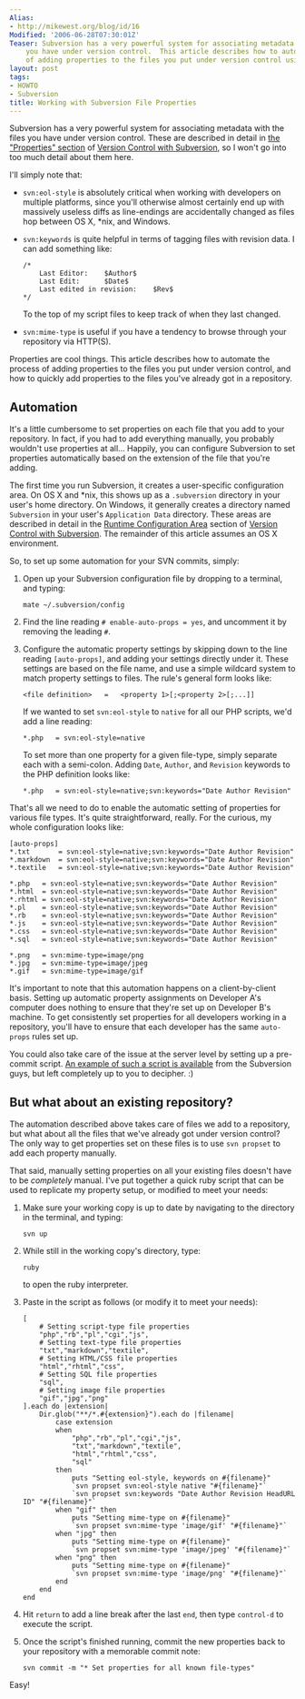 ```yaml
---
Alias:
- http://mikewest.org/blog/id/16
Modified: '2006-06-28T07:30:01Z'
Teaser: Subversion has a very powerful system for associating metadata with the files
    you have under version control.  This article describes how to automate the process
    of adding properties to the files you put under version control using `auto-props`.
layout: post
tags:
- HOWTO
- Subversion
title: Working with Subversion File Properties
---
```

Subversion has a very powerful system for associating metadata with the files you have under version control.  These are described in detail in [the "Properties" section][properties_desc] of [Version Control with Subversion][svn_book], so I won't go into too much detail about them here.

I'll simply note that:

*   `svn:eol-style` is absolutely critical when working with developers on
    multiple platforms, since you'll otherwise almost certainly end up with
    massively useless diffs as line-endings are accidentally changed as files
    hop between OS X, *nix, and Windows.
    
*   `svn:keywords` is quite helpful in terms of tagging files with revision
    data.  I can add something like:
    
        /*
            Last Editor:    $Author$
            Last Edit:      $Date$            
            Last edited in revision:    $Rev$
        */
    
    To the top of my script files to keep track of when they last changed.
    
*   `svn:mime-type` is useful if you have a tendency to browse through your
    repository via HTTP(S).

Properties are cool things.  This article describes how to automate the process of adding properties to the files you put under version control, and how to quickly add properties to the files you've already got in a repository.

Automation
----------

It's a little cumbersome to set properties on each file that you add to your repository.  In fact, if you had to add everything manually, you probably wouldn't use properties at all...  Happily, you can configure Subversion to set properties automatically based on the extension of the file that you're adding.

The first time you run Subversion, it creates a user-specific configuration area.  On OS X and *nix, this shows up as a `.subversion` directory in your user's home directory.  On Windows, it generally creates a directory named `Subversion` in your user's `Application Data` directory.  These areas are described in detail in the [Runtime Configuration Area][user_config] section of [Version Control with Subversion][svn_book]. The remainder of this article assumes an OS X environment.

So, to set up some automation for your SVN commits, simply:

1.  Open up your Subversion configuration file by dropping to a terminal, and
    typing:

        mate ~/.subversion/config
    
2.  Find the line reading `# enable-auto-props = yes`, and uncomment it by
    removing the leading `#`.  

3.  Configure the automatic property settings by skipping down to the line
    reading `[auto-props]`, and adding your settings directly under it.  These
    settings are based on the file name, and use a simple wildcard system to
    match property settings to files.  The rule's general form looks like:
    
        <file definition>   =   <property 1>[;<property 2>[;...]]
        
    If we wanted to set `svn:eol-style` to `native` for all our PHP scripts,
    we'd add a line reading:
        
        *.php   = svn:eol-style=native

    To set more than one property for a given file-type, simply separate each 
    with a semi-colon.  Adding `Date`, `Author`, and `Revision` keywords to
    the PHP definition looks like:
    
        *.php   = svn:eol-style=native;svn:keywords="Date Author Revision"
    
That's all we need to do to enable the automatic setting of properties for various file types.  It's quite straightforward, really.  For the curious, my whole configuration looks like:

    [auto-props]
    *.txt       = svn:eol-style=native;svn:keywords="Date Author Revision"
    *.markdown  = svn:eol-style=native;svn:keywords="Date Author Revision"
    *.textile   = svn:eol-style=native;svn:keywords="Date Author Revision"

    *.php   = svn:eol-style=native;svn:keywords="Date Author Revision"
    *.html  = svn:eol-style=native;svn:keywords="Date Author Revision"
    *.rhtml = svn:eol-style=native;svn:keywords="Date Author Revision"
    *.pl    = svn:eol-style=native;svn:keywords="Date Author Revision"
    *.rb    = svn:eol-style=native;svn:keywords="Date Author Revision"
    *.js    = svn:eol-style=native;svn:keywords="Date Author Revision"
    *.css   = svn:eol-style=native;svn:keywords="Date Author Revision"
    *.sql   = svn:eol-style=native;svn:keywords="Date Author Revision"

    *.png   = svn:mime-type=image/png
    *.jpg   = svn:mime-type=image/jpeg
    *.gif   = svn:mime-type=image/gif
  
It's important to note that this automation happens on a client-by-client basis.  Setting up automatic property assignments on Developer A's computer does nothing to ensure that they're set up on Developer B's machine.  To get consistently set properties for all developers working in a repository, you'll have to ensure that each developer has the same `auto-props` rules set up.

You could also take care of the issue at the server level by setting up a pre-commit script.  [An example of such a script is available][precomit_hook] from the Subversion guys, but left completely up to you to decipher.  :)
  
But what about an existing repository?
--------------------------------------

The automation described above takes care of files we add to a repository, but what about all the files that we've already got under version control?  The only way to get properties set on these files is to use `svn propset` to add each property manually.  

That said, manually setting properties on all your existing files doesn't have to be _completely_ manual.  I've put together a quick ruby script that can be used to replicate my property setup, or modified to meet your needs: 

1.  Make sure your working copy is up to date by navigating to the directory
    in the terminal, and typing:
    
        svn up
        
2.  While still in the working copy's directory, type:

        ruby
    
    to open the ruby interpreter.
    
3.  Paste in the script as follows (or modify it to meet your needs):

        [
            # Setting script-type file properties
            "php","rb","pl","cgi","js",
            # Setting text-type file properties
            "txt","markdown","textile",
            # Setting HTML/CSS file properties
            "html","rhtml","css",
            # Setting SQL file properties
            "sql",
            # Setting image file properties  
            "gif","jpg","png"
        ].each do |extension|
            Dir.glob("**/*.#{extension}").each do |filename|
                case extension
                when
                    "php","rb","pl","cgi","js",
                    "txt","markdown","textile",
                    "html","rhtml","css",
                    "sql"
                then
                    puts "Setting eol-style, keywords on #{filename}"
                    `svn propset svn:eol-style native "#{filename}"`
                    `svn propset svn:keywords "Date Author Revision HeadURL ID" "#{filename}"`
                when "gif" then
                    puts "Setting mime-type on #{filename}"
                    `svn propset svn:mime-type 'image/gif' "#{filename}"`
                when "jpg" then
                    puts "Setting mime-type on #{filename}"
                    `svn propset svn:mime-type 'image/jpeg' "#{filename}"`
                when "png" then
                    puts "Setting mime-type on #{filename}"
                    `svn propset svn:mime-type 'image/png' "#{filename}"`
                end
            end
        end

4.  Hit `return` to add a line break after the last `end`, then type
    `control-d` to execute the script.
    
5.  Once the script's finished running, commit the new properties back to your
    repository with a memorable commit note:

        svn commit -m "* Set properties for all known file-types"

Easy!

[properties_desc]: http://svnbook.red-bean.com/nightly/en/svn.advanced.props.html "Version Control with Subversion - Chapter 7. Advanced Topics :: Properties"
[user_config]: http://svnbook.red-bean.com/nightly/en/svn.advanced.html#svn.advanced.confarea "SVN Book: Chapter 7. Advanced Topics :: Runtime Configuration Area"
[svn_book]: http://svnbook.red-bean.com/ "Version Control with Subversion"
[precomit_hook]: http://svn.collab.net/repos/svn/trunk/contrib/hook-scripts/check-mime-type.pl